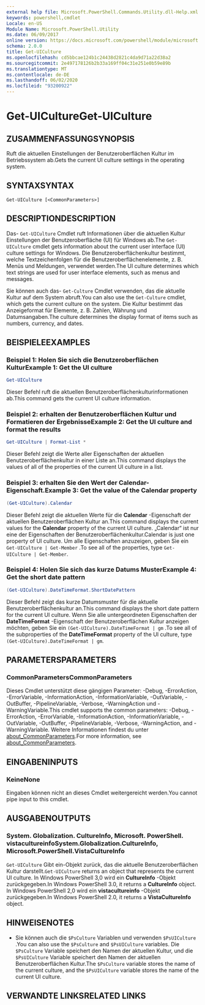 ```yaml
---
external help file: Microsoft.PowerShell.Commands.Utility.dll-Help.xml
keywords: powershell,cmdlet
Locale: en-US
Module Name: Microsoft.PowerShell.Utility
ms.date: 06/09/2017
online version: https://docs.microsoft.com/powershell/module/microsoft.powershell.utility/get-uiculture?view=powershell-7&WT.mc_id=ps-gethelp
schema: 2.0.0
title: Get-UICulture
ms.openlocfilehash: cd5bbcae124b1c24438d2821c4da9d71a22d38a2
ms.sourcegitcommit: 2e497178126b2b33a169ff04c31e251e0b59e89b
ms.translationtype: MT
ms.contentlocale: de-DE
ms.lasthandoff: 06/02/2020
ms.locfileid: "93200922"
---
```

# <span data-ttu-id="5db9f-103">Get-UICulture</span><span class="sxs-lookup"><span data-stu-id="5db9f-103">Get-UICulture</span></span>

## <span data-ttu-id="5db9f-104">ZUSAMMENFASSUNG</span><span class="sxs-lookup"><span data-stu-id="5db9f-104">SYNOPSIS</span></span>
<span data-ttu-id="5db9f-105">Ruft die aktuellen Einstellungen der Benutzeroberflächen Kultur im Betriebssystem ab.</span><span class="sxs-lookup"><span data-stu-id="5db9f-105">Gets the current UI culture settings in the operating system.</span></span>

## <span data-ttu-id="5db9f-106">SYNTAX</span><span class="sxs-lookup"><span data-stu-id="5db9f-106">SYNTAX</span></span>

```
Get-UICulture [<CommonParameters>]
```

## <span data-ttu-id="5db9f-107">DESCRIPTION</span><span class="sxs-lookup"><span data-stu-id="5db9f-107">DESCRIPTION</span></span>

<span data-ttu-id="5db9f-108">Das- `Get-UICulture` Cmdlet ruft Informationen über die aktuellen Kultur Einstellungen der Benutzeroberfläche (UI) für Windows ab.</span><span class="sxs-lookup"><span data-stu-id="5db9f-108">The `Get-UICulture` cmdlet gets information about the current user interface (UI) culture settings for Windows.</span></span>
<span data-ttu-id="5db9f-109">Die Benutzeroberflächenkultur bestimmt, welche Textzeichenfolgen für die Benutzeroberflächenelemente, z. B. Menüs und Meldungen, verwendet werden.</span><span class="sxs-lookup"><span data-stu-id="5db9f-109">The UI culture determines which text strings are used for user interface elements, such as menus and messages.</span></span>

<span data-ttu-id="5db9f-110">Sie können auch das- `Get-Culture` Cmdlet verwenden, das die aktuelle Kultur auf dem System abruft.</span><span class="sxs-lookup"><span data-stu-id="5db9f-110">You can also use the `Get-Culture` cmdlet, which gets the current culture on the system.</span></span>
<span data-ttu-id="5db9f-111">Die Kultur bestimmt das Anzeigeformat für Elemente, z. B. Zahlen, Währung und Datumsangaben.</span><span class="sxs-lookup"><span data-stu-id="5db9f-111">The culture determines the display format of items such as numbers, currency, and dates.</span></span>

## <span data-ttu-id="5db9f-112">BEISPIELE</span><span class="sxs-lookup"><span data-stu-id="5db9f-112">EXAMPLES</span></span>

### <span data-ttu-id="5db9f-113">Beispiel 1: Holen Sie sich die Benutzeroberflächen Kultur</span><span class="sxs-lookup"><span data-stu-id="5db9f-113">Example 1: Get the UI culture</span></span>

```powershell
Get-UICulture
```

<span data-ttu-id="5db9f-114">Dieser Befehl ruft die aktuellen Benutzeroberflächenkulturinformationen ab.</span><span class="sxs-lookup"><span data-stu-id="5db9f-114">This command gets the current UI culture information.</span></span>

### <span data-ttu-id="5db9f-115">Beispiel 2: erhalten der Benutzeroberflächen Kultur und Formatieren der Ergebnisse</span><span class="sxs-lookup"><span data-stu-id="5db9f-115">Example 2: Get the UI culture and format the results</span></span>

```powershell
Get-UICulture | Format-List *
```

<span data-ttu-id="5db9f-116">Dieser Befehl zeigt die Werte aller Eigenschaften der aktuellen Benutzeroberflächenkultur in einer Liste an.</span><span class="sxs-lookup"><span data-stu-id="5db9f-116">This command displays the values of all of the properties of the current UI culture in a list.</span></span>

### <span data-ttu-id="5db9f-117">Beispiel 3: erhalten Sie den Wert der Calendar-Eigenschaft.</span><span class="sxs-lookup"><span data-stu-id="5db9f-117">Example 3: Get the value of the Calendar property</span></span>

```powershell
(Get-UICulture).Calendar
```

<span data-ttu-id="5db9f-118">Dieser Befehl zeigt die aktuellen Werte für die **Calendar** -Eigenschaft der aktuellen Benutzeroberflächen Kultur an.</span><span class="sxs-lookup"><span data-stu-id="5db9f-118">This command displays the current values for the **Calendar** property of the current UI culture.</span></span>
<span data-ttu-id="5db9f-119">„Calendar“ ist nur eine der Eigenschaften der Benutzeroberflächenkultur.</span><span class="sxs-lookup"><span data-stu-id="5db9f-119">Calendar is just one property of UI culture.</span></span>
<span data-ttu-id="5db9f-120">Um alle Eigenschaften anzuzeigen, geben Sie ein `Get-UICulture | Get-Member` .</span><span class="sxs-lookup"><span data-stu-id="5db9f-120">To see all of the properties, type `Get-UICulture | Get-Member`.</span></span>

### <span data-ttu-id="5db9f-121">Beispiel 4: Holen Sie sich das kurze Datums Muster</span><span class="sxs-lookup"><span data-stu-id="5db9f-121">Example 4: Get the short date pattern</span></span>

```powershell
(Get-UICulture).DateTimeFormat.ShortDatePattern
```

<span data-ttu-id="5db9f-122">Dieser Befehl zeigt das kurze Datumsmuster für die aktuelle Benutzeroberflächenkultur an.</span><span class="sxs-lookup"><span data-stu-id="5db9f-122">This command displays the short date pattern for the current UI culture.</span></span>
<span data-ttu-id="5db9f-123">Wenn Sie alle untergeordneten Eigenschaften der **DateTimeFormat** -Eigenschaft der Benutzeroberflächen Kultur anzeigen möchten, geben Sie ein `(Get-UICulture).DateTimeFormat | gm` .</span><span class="sxs-lookup"><span data-stu-id="5db9f-123">To see all of the subproperties of the **DateTimeFormat** property of the UI culture, type `(Get-UICulture).DateTimeFormat | gm`.</span></span>

## <span data-ttu-id="5db9f-124">PARAMETERS</span><span class="sxs-lookup"><span data-stu-id="5db9f-124">PARAMETERS</span></span>

### <span data-ttu-id="5db9f-125">CommonParameters</span><span class="sxs-lookup"><span data-stu-id="5db9f-125">CommonParameters</span></span>

<span data-ttu-id="5db9f-126">Dieses Cmdlet unterstützt diese gängigen Parameter: -Debug, -ErrorAction, -ErrorVariable, -InformationAction, -InformationVariable, -OutVariable, -OutBuffer, -PipelineVariable, -Verbose, -WarningAction und -WarningVariable.</span><span class="sxs-lookup"><span data-stu-id="5db9f-126">This cmdlet supports the common parameters: -Debug, -ErrorAction, -ErrorVariable, -InformationAction, -InformationVariable, -OutVariable, -OutBuffer, -PipelineVariable, -Verbose, -WarningAction, and -WarningVariable.</span></span> <span data-ttu-id="5db9f-127">Weitere Informationen findest du unter [about_CommonParameters](../Microsoft.PowerShell.Core/About/about_CommonParameters.md).</span><span class="sxs-lookup"><span data-stu-id="5db9f-127">For more information, see [about_CommonParameters](../Microsoft.PowerShell.Core/About/about_CommonParameters.md).</span></span>

## <span data-ttu-id="5db9f-128">EINGABEN</span><span class="sxs-lookup"><span data-stu-id="5db9f-128">INPUTS</span></span>

### <span data-ttu-id="5db9f-129">Keine</span><span class="sxs-lookup"><span data-stu-id="5db9f-129">None</span></span>

<span data-ttu-id="5db9f-130">Eingaben können nicht an dieses Cmdlet weitergereicht werden.</span><span class="sxs-lookup"><span data-stu-id="5db9f-130">You cannot pipe input to this cmdlet.</span></span>

## <span data-ttu-id="5db9f-131">AUSGABEN</span><span class="sxs-lookup"><span data-stu-id="5db9f-131">OUTPUTS</span></span>

### <span data-ttu-id="5db9f-132">System. Globalization. CultureInfo, Microsoft. PowerShell. vistacultureinfo</span><span class="sxs-lookup"><span data-stu-id="5db9f-132">System.Globalization.CultureInfo, Microsoft.PowerShell.VistaCultureInfo</span></span>

<span data-ttu-id="5db9f-133">`Get-UICulture` Gibt ein-Objekt zurück, das die aktuelle Benutzeroberflächen Kultur darstellt.</span><span class="sxs-lookup"><span data-stu-id="5db9f-133">`Get-UICulture` returns an object that represents the current UI culture.</span></span>
<span data-ttu-id="5db9f-134">In Windows PowerShell 3,0 wird ein **CultureInfo** -Objekt zurückgegeben.</span><span class="sxs-lookup"><span data-stu-id="5db9f-134">In Windows PowerShell 3.0, it returns a **CultureInfo** object.</span></span>
<span data-ttu-id="5db9f-135">In Windows PowerShell 2,0 wird ein **vistacultureinfo** -Objekt zurückgegeben.</span><span class="sxs-lookup"><span data-stu-id="5db9f-135">In Windows PowerShell 2.0, it returns a **VistaCultureInfo** object.</span></span>

## <span data-ttu-id="5db9f-136">HINWEISE</span><span class="sxs-lookup"><span data-stu-id="5db9f-136">NOTES</span></span>

- <span data-ttu-id="5db9f-137">Sie können auch die `$PsCulture` Variablen und verwenden `$PsUICulture` .</span><span class="sxs-lookup"><span data-stu-id="5db9f-137">You can also use the `$PsCulture` and `$PsUICulture` variables.</span></span> <span data-ttu-id="5db9f-138">Die `$PsCulture` Variable speichert den Namen der aktuellen Kultur, und die `$PsUICulture` Variable speichert den Namen der aktuellen Benutzeroberflächen Kultur.</span><span class="sxs-lookup"><span data-stu-id="5db9f-138">The `$PsCulture` variable stores the name of the current culture, and the `$PsUICulture` variable stores the name of the current UI culture.</span></span>

## <span data-ttu-id="5db9f-139">VERWANDTE LINKS</span><span class="sxs-lookup"><span data-stu-id="5db9f-139">RELATED LINKS</span></span>
